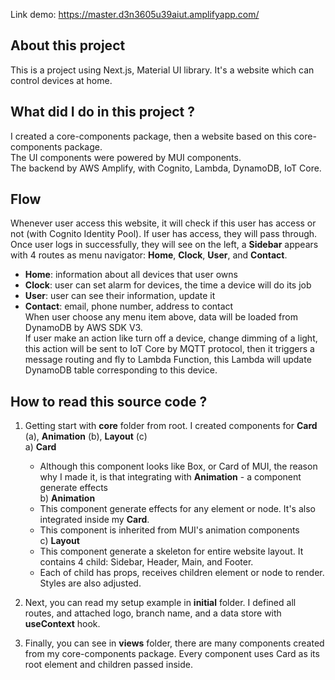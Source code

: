 Link demo: https://master.d3n3605u39aiut.amplifyapp.com/
## About this project
This is a project using Next.js, Material UI library. It's a website which can control devices at home.

## What did I do in this project ?
I created a core-components package, then a website based on this core-components package.  
The UI components were powered by MUI components.  
The backend by AWS Amplify, with Cognito, Lambda, DynamoDB, IoT Core.  

## Flow
Whenever user access this website, it will check if this user has access or not (with Cognito Identity Pool). If user has access, they will pass through.  
Once user logs in successfully, they will see on the left, a **Sidebar** appears with 4 routes as menu navigator: **Home**, **Clock**, **User**, and **Contact**.  
  - **Home**: information about all devices that user owns  
  - **Clock**: user can set alarm for devices, the time a device will do its job   
  - **User**: user can see their information, update it  
  - **Contact**: email, phone number, address to contact  
When user choose any menu item above, data will be loaded from DynamoDB by AWS SDK V3.  
If user make an action like turn off a device, change dimming of a light, this action will be sent to IoT Core by MQTT protocol, then it triggers a message routing and fly to Lambda Function, this Lambda will update DynamoDB table corresponding to this device.

## How to read this source code ?
  1. Getting start with **core** folder from root. I created components for **Card** (a), **Animation** (b), **Layout** (c) <br />
    a) **Card**  
      - Although this component looks like Box, or Card of MUI, the reason why I made it, is that integrating with **Animation** - a component generate effects <br />
    b) **Animation**  
      - This component generate effects for any element or node. It's also integrated inside my **Card**. <br />
      - This component is inherited from MUI's animation components <br />
    c) **Layout**  
      - This component generate a skeleton for entire website layout. It contains 4 child: Sidebar, Header, Main, and Footer.  
      - Each of child has props, receives children element or node to render. Styles are also adjusted.  

2. Next, you can read my setup example in **initial** folder. I defined all routes, and attached logo, branch name, and a data store with **useContext** hook.  
  
3. Finally, you can see in **views** folder, there are many components created from my core-components package. Every component uses Card as its root element and children passed inside.  
